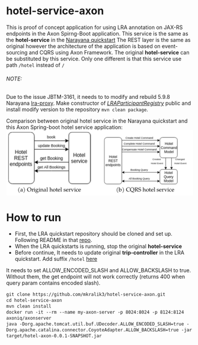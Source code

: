# hotel-service-axon
This is proof of concept application for using LRA annotation on JAX-RS endpoints in the Axon Spirng-Boot application.
This service is the same as the **hotel-service** in the [Narayana quickstart](https://github.com/jbosstm/quickstart/tree/master/rts/lra)
The REST layer is the same as original however the architecture of the application is based on event-sourcing and CQRS using Axon Framework.
The original **hotel-service** can be substituted by this service. Only one different is that this service use path `/hotel` instead of `/`
###### NOTE:

Due to the issue JBTM-3161, it needs to to modify and rebuild 5.9.8 Narayana [lra-proxy](https://github.com/jbosstm/narayana/tree/master/rts/lra/lra-proxy).
Make constructor of [_LRAParticipantRegistry_](https://github.com/jbosstm/narayana/blob/master/rts/lra/lra-proxy/api/src/main/java/io/narayana/lra/client/internal/proxy/nonjaxrs/LRAParticipantRegistry.java) public and install modify version to the repository `mvn clean package`.

Comparison between original hotel service in the Narayana quickstart and this Axon Spring-boot hotel service application:
![GitHub Logo](arch.png)

# How to run

- First, the LRA quickstart repository should be cloned and set up. Following README in that [repo](https://github.com/jbosstm/quickstart/tree/master/rts/lra).
- When the LRA quickstarts is running, stop the original **hotel-service**
- Before continue, It needs to update original **trip-controller** in the LRA quickstart. Add suffix `/hotel` [here](https://github.com/jbosstm/quickstart/blob/master/rts/lra/trip-controller/src/main/java/io/narayana/rts/lra/demo/tripcontroller/TripController.java#L94)

It needs to set ALLOW_ENCODED_SLASH and ALLOW_BACKSLASH to true. Without them, the get endpoint will not work correctly (returns 400 when query param contains encoded slash).

```
git clone https://github.com/mkralik3/hotel-service-axon.git
cd hotel-service-axon
mvn clean install
docker run -it --rm --name my-axon-server -p 8024:8024 -p 8124:8124 axoniq/axonserver
java -Dorg.apache.tomcat.util.buf.UDecoder.ALLOW_ENCODED_SLASH=true -Dorg.apache.catalina.connector.CoyoteAdapter.ALLOW_BACKSLASH=true -jar target/hotel-axon-0.0.1-SNAPSHOT.jar
```



